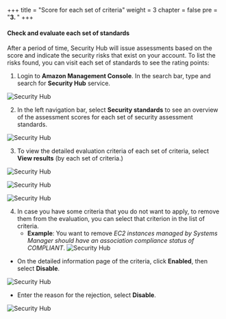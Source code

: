 +++
title = "Score for each set of criteria"
weight = 3
chapter = false
pre = "<b>3. </b>"
+++

#### Check and evaluate each set of standards

After a period of time, Security Hub will issue assessments based on the score and indicate the security risks that exist on your account. To list the risks found, you can visit each set of standards to see the rating points:

1. Login to **Amazon Management Console**. In the search bar, type and search for **Security Hub** service.

![Security Hub](/images/1/2.1-1.png?width=90pc)

2. In the left navigation bar, select **Security standards** to see an overview of the assessment scores for each set of security assessment standards.

![Security Hub](/images/1/2.2-2.png?width=90pc)

3. To view the detailed evaluation criteria of each set of criteria, select **View results** (by each set of criteria.)

![Security Hub](/images/1/2.2-3.png?width=90pc)

![Security Hub](/images/1/2.2-4.png?width=90pc)

![Security Hub](/images/1/2.2-5.png?width=90pc)

4. In case you have some criteria that you do not want to apply, to remove them from the evaluation, you can select that criterion in the list of criteria.
    - **Example**: You want to remove *EC2 instances managed by Systems Manager should have an association compliance status of COMPLIANT*.
![Security Hub](/images/1/2.2-6.png?width=90pc)

- On the detailed information page of the criteria, click **Enabled**, then select **Disable**.

![Security Hub](/images/1/2.2-7.png?width=90pc)

- Enter the reason for the rejection, select **Disable**.

![Security Hub](/images/1/2.2-8.png?width=90pc)